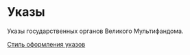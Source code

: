 # Указы

Указы государственных органов Великого Мультифандома.

[Стиль оформления указов](Указы/Стиль%20оформления%20указов.md)
